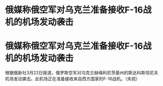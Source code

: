 # 俄媒称俄空军对乌克兰准备接收F-16战机的机场发动袭击

# 俄媒称俄空军对乌克兰准备接收F-16战机的机场发动袭击

根据俄新社3月22日报道，俄罗斯空军对乌克兰赫梅利尼茨基州的斯达科斯坦尼夫机场发动袭击。此机场正在准备接收来自西方国家的F-16战机。（央视）

